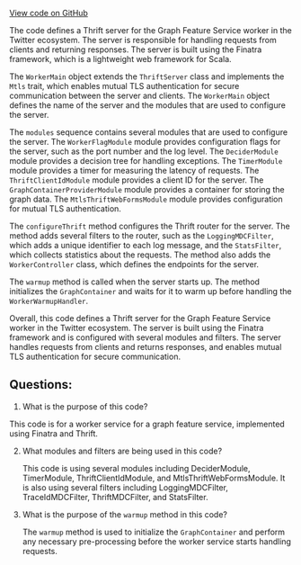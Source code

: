 [View code on GitHub](https://github.com/misbahsy/the-algorithm/graph-feature-service/src/main/scala/com/twitter/graph_feature_service/worker/Main.scala)

The code defines a Thrift server for the Graph Feature Service worker in the Twitter ecosystem. The server is responsible for handling requests from clients and returning responses. The server is built using the Finatra framework, which is a lightweight web framework for Scala. 

The `WorkerMain` object extends the `ThriftServer` class and implements the `Mtls` trait, which enables mutual TLS authentication for secure communication between the server and clients. The `WorkerMain` object defines the name of the server and the modules that are used to configure the server. 

The `modules` sequence contains several modules that are used to configure the server. The `WorkerFlagModule` module provides configuration flags for the server, such as the port number and the log level. The `DeciderModule` module provides a decision tree for handling exceptions. The `TimerModule` module provides a timer for measuring the latency of requests. The `ThriftClientIdModule` module provides a client ID for the server. The `GraphContainerProviderModule` module provides a container for storing the graph data. The `MtlsThriftWebFormsModule` module provides configuration for mutual TLS authentication. 

The `configureThrift` method configures the Thrift router for the server. The method adds several filters to the router, such as the `LoggingMDCFilter`, which adds a unique identifier to each log message, and the `StatsFilter`, which collects statistics about the requests. The method also adds the `WorkerController` class, which defines the endpoints for the server. 

The `warmup` method is called when the server starts up. The method initializes the `GraphContainer` and waits for it to warm up before handling the `WorkerWarmupHandler`. 

Overall, this code defines a Thrift server for the Graph Feature Service worker in the Twitter ecosystem. The server is built using the Finatra framework and is configured with several modules and filters. The server handles requests from clients and returns responses, and enables mutual TLS authentication for secure communication.
## Questions: 
 1. What is the purpose of this code?
   
   This code is for a worker service for a graph feature service, implemented using Finatra and Thrift.

2. What modules and filters are being used in this code?
   
   This code is using several modules including DeciderModule, TimerModule, ThriftClientIdModule, and MtlsThriftWebFormsModule. It is also using several filters including LoggingMDCFilter, TraceIdMDCFilter, ThriftMDCFilter, and StatsFilter.

3. What is the purpose of the `warmup` method in this code?
   
   The `warmup` method is used to initialize the `GraphContainer` and perform any necessary pre-processing before the worker service starts handling requests.
